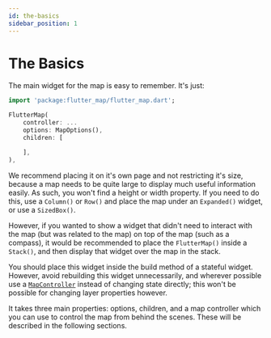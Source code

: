 ```yaml
---
id: the-basics
sidebar_position: 1
---
```


# The Basics

The main widget for the map is easy to remember. It's just:

``` dart
import 'package:flutter_map/flutter_map.dart';

FlutterMap(
    controller: ...
    options: MapOptions(),
    children: [

    ],
),
```

We recommend placing it on it's own page and not restricting it's size, because a map needs to be quite large to display much useful information easily. As such, you won't find a height or width property. If you need to do this, use a `Column()` or `Row()` and place the map under an `Expanded()` widget, or use a `SizedBox()`.

However, if you wanted to show a widget that didn't need to interact with the map (but was related to the map) on top of the map (such as a compass), it would be recommended to place the `FlutterMap()` inside a `Stack()`, and then display that widget over the map in the stack.

You should place this widget inside the build method of a stateful widget. However, avoid rebuilding this widget unnecessarily, and wherever possible use a [`MapController`](controller) instead of changing state directly; this won't be possible for changing layer properties however.

It takes three main properties: options, children, and a map controller which you can use to control the map from behind the scenes. These will be described in the following sections.
